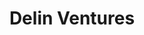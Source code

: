 ---
layout: firm_page
title: "Delin Ventures"
id: "delinventures.com"
permalink: "/delinventuresdelinventures.com/"
website: "https://www.delinventures.com"
offices: "London (United Kingdom)"
investment_stages: "Seed, Series A"
portfolio_companies: "Cazoo, Turbine, Umedeor, Ori Biotech, Vidsy, Agile Analog, Collective Benefits"
portfolio_link: ""
investment_markets: "FinTech"
founded_year: "2017"
description: "Delin Ventures invests in early stage technology businesses."
linkedin: "https://uk.linkedin.com/company/delin-ventures"
twitter: ""
instagram: ""
team_page: "https://www.delinventures.com/team"
investor_type: "Venture Capital"
crunchbase: "https://www.crunchbase.com/organization/delin-ventures"
pitchbook: "https://pitchbook.com/profiles/investor/265305-25"

# SEO Optimization
meta_title: "Delin Ventures - VC Firm - projectstartups.com"
meta_description: "Delin Ventures, Delin Ventures invests in early stage technology businesses...."
meta_keywords: "Delin Ventures, FinTech, VC firm, venture capital, startup investor, projectstartups.com"
canonical_url: "https://vc.projectstartups.com/delinventuresdelinventures.com/"
---